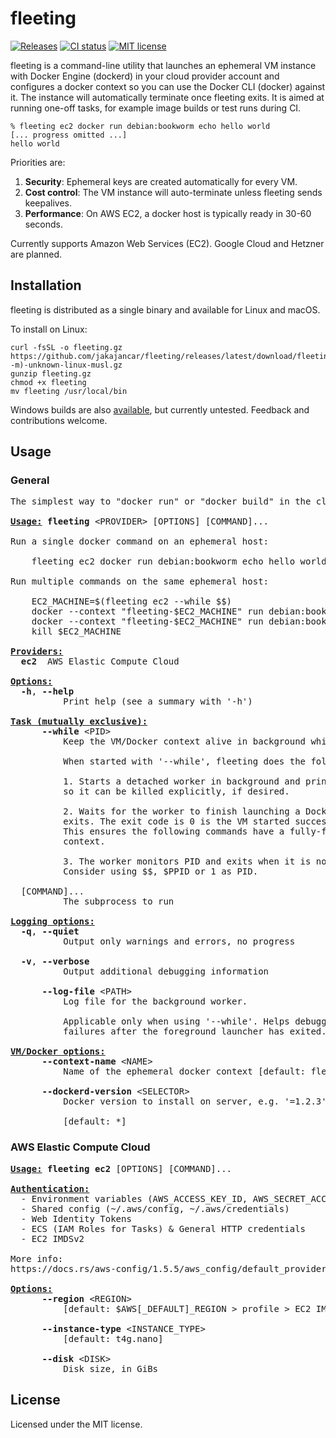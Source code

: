 # fleeting

[![Releases](https://img.shields.io/github/v/release/jakajancar/fleeting)](https://github.com/jakajancar/fleeting/releases)
[![CI status](https://img.shields.io/github/actions/workflow/status/jakajancar/fleeting/ci.yml?branch=master&logo=github&label=ci)](https://github.com/jakajancar/fleeting/actions/workflows/ci.yml?query=branch%3Amaster)
[![MIT license](https://img.shields.io/badge/license-MIT-blue.svg)](./LICENSE)

fleeting is a command-line utility that launches an ephemeral VM instance with Docker Engine (dockerd) in your cloud provider account and configures a docker context so you can use the Docker CLI (docker) against it. The instance will automatically terminate once fleeting exits. It is aimed at running one-off tasks, for example image builds or test runs during CI.

    % fleeting ec2 docker run debian:bookworm echo hello world
    [... progress omitted ...]
    hello world

Priorities are:

 1. **Security**: Ephemeral keys are created automatically for every VM.
 2. **Cost control**: The VM instance will auto-terminate unless fleeting sends keepalives.
 3. **Performance**: On AWS EC2, a docker host is typically ready in 30-60 seconds.

Currently supports Amazon Web Services (EC2). Google Cloud and Hetzner are planned.

## Installation

fleeting is distributed as a single binary and available for Linux and macOS.

To install on Linux:

    curl -fsSL -o fleeting.gz https://github.com/jakajancar/fleeting/releases/latest/download/fleeting-$(uname -m)-unknown-linux-musl.gz
    gunzip fleeting.gz
    chmod +x fleeting
    mv fleeting /usr/local/bin

Windows builds are also [available](https://github.com/jakajancar/fleeting/releases), but currently untested. Feedback and contributions welcome.

## Usage

### General

<pre>
The simplest way to &quot;docker run&quot; or &quot;docker build&quot; in the cloud

<b><u>Usage:</u></b> <b>fleeting</b> &lt;PROVIDER&gt; [OPTIONS] [COMMAND]...

Run a single docker command on an ephemeral host:

    fleeting ec2 docker run debian:bookworm echo hello world

Run multiple commands on the same ephemeral host:

    EC2_MACHINE=$(fleeting ec2 --while $$)
    docker --context &quot;fleeting-$EC2_MACHINE&quot; run debian:bookworm echo hello world
    docker --context &quot;fleeting-$EC2_MACHINE&quot; run debian:bookworm echo hello again
    kill $EC2_MACHINE

<b><u>Providers:</u></b>
  <b>ec2</b>  AWS Elastic Compute Cloud

<b><u>Options:</u></b>
  <b>-h</b>, <b>--help</b>
          Print help (see a summary with &#39;-h&#39;)

<b><u>Task (mutually exclusive):</u></b>
      <b>--while</b> &lt;PID&gt;
          Keep the VM/Docker context alive in background while PID is running.
          
          When started with &#39;--while&#39;, fleeting does the following:
          
          1. Starts a detached worker in background and prints its PID to stdout
          so it can be killed explicitly, if desired.
          
          2. Waits for the worker to finish launching a Docker context and
          exits. The exit code is 0 is the VM started successfully or 1 if not.
          This ensures the following commands have a fully-functioning Docker
          context.
          
          3. The worker monitors PID and exits when it is no longer running.
          Consider using $$, $PPID or 1 as PID.

  [COMMAND]...
          The subprocess to run

<b><u>Logging options:</u></b>
  <b>-q</b>, <b>--quiet</b>
          Output only warnings and errors, no progress

  <b>-v</b>, <b>--verbose</b>
          Output additional debugging information

      <b>--log-file</b> &lt;PATH&gt;
          Log file for the background worker.
          
          Applicable only when using &#39;--while&#39;. Helps debugging docker context
          failures after the foreground launcher has exited.

<b><u>VM/Docker options:</u></b>
      <b>--context-name</b> &lt;NAME&gt;
          Name of the ephemeral docker context [default: fleeting-&lt;pid&gt;]

      <b>--dockerd-version</b> &lt;SELECTOR&gt;
          Docker version to install on server, e.g. &#39;=1.2.3&#39; or &#39;^1.2.3&#39;
          
          [default: *]
</pre>

### AWS Elastic Compute Cloud

<pre>
<b><u>Usage:</u></b> <b>fleeting</b> <b>ec2</b> [OPTIONS] [COMMAND]...

<b><u>Authentication:</u></b>
  - Environment variables (AWS_ACCESS_KEY_ID, AWS_SECRET_ACCESS_KEY)
  - Shared config (~/.aws/config, ~/.aws/credentials)
  - Web Identity Tokens
  - ECS (IAM Roles for Tasks) &amp; General HTTP credentials
  - EC2 IMDSv2

More info:
https://docs.rs/aws-config/1.5.5/aws_config/default_provider/credentials/struct.DefaultCredentialsChain.html

<b><u>Options:</u></b>
      <b>--region</b> &lt;REGION&gt;
          [default: $AWS[_DEFAULT]_REGION &gt; profile &gt; EC2 IMDSv2 &gt; us-east-1]

      <b>--instance-type</b> &lt;INSTANCE_TYPE&gt;
          [default: t4g.nano]

      <b>--disk</b> &lt;DISK&gt;
          Disk size, in GiBs
</pre>



## License

Licensed under the MIT license.
